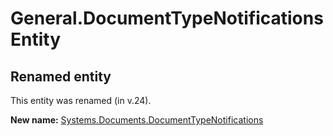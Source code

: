 # General.DocumentTypeNotifications Entity

## Renamed entity

This entity was renamed (in v.24).

**New name:** [Systems.Documents.DocumentTypeNotifications](Systems.Documents.DocumentTypeNotifications.md)
